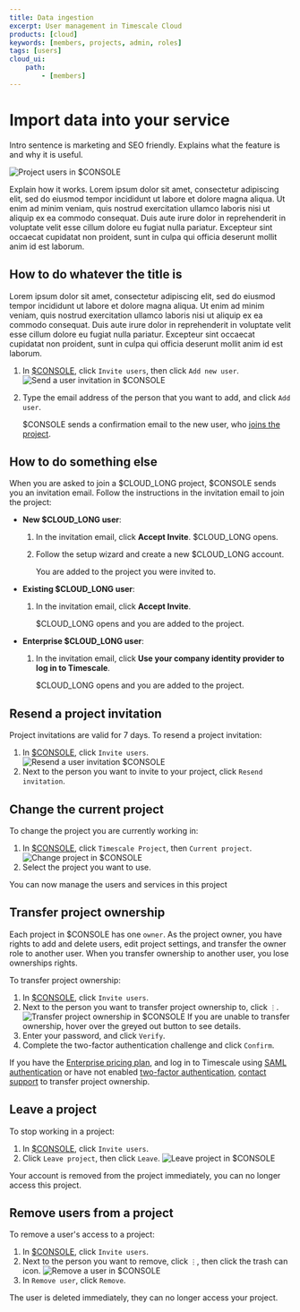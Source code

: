 ```yaml
---
title: Data ingestion
excerpt: User management in Timescale Cloud
products: [cloud]
keywords: [members, projects, admin, roles]
tags: [users]
cloud_ui:
    path:
        - [members]
---
```


# Import data into your service

Intro sentence is marketing and SEO friendly. Explains what the feature is and why it is useful. 

![Project users in $CONSOLE](https://assets.timescale.com/docs/images/console-users.png)

Explain how it works.  Lorem ipsum dolor sit amet, consectetur adipiscing elit, sed do eiusmod 
tempor incididunt ut labore et dolore magna aliqua. Ut enim ad minim veniam, quis nostrud 
exercitation ullamco laboris nisi ut aliquip ex ea commodo consequat. Duis aute irure dolor in 
reprehenderit in voluptate velit esse cillum dolore eu fugiat nulla pariatur. Excepteur sint 
occaecat cupidatat non proident, sunt in culpa qui officia deserunt mollit anim id est laborum.



## How to do whatever the title is

Lorem ipsum dolor sit amet, consectetur adipiscing elit, sed do eiusmod tempor incididunt ut labore et dolore magna aliqua. Ut enim ad minim veniam, quis nostrud exercitation ullamco laboris nisi ut aliquip ex ea commodo consequat. Duis aute irure dolor in reprehenderit in voluptate velit esse cillum dolore eu fugiat nulla pariatur. Excepteur sint occaecat cupidatat non proident, sunt in culpa qui officia deserunt mollit anim id est laborum.

<Procedure>

1.  In [$CONSOLE][cloud-login], click `Invite users`, then click `Add new user`.
    ![Send a user invitation in $CONSOLE](https://assets.timescale.com/docs/images/console-add-user.png)

1.  Type the email address of the person that you want to add, and click `Add
    user`.

    $CONSOLE sends a confirmation email to the new user, who [joins the project][join-a-project].

</Procedure>

## How to do something else

When you are asked to join a $CLOUD_LONG project, $CONSOLE sends you an invitation email. Follow the
instructions in the invitation email to join the project:

- **New $CLOUD_LONG user**:
  1. In the invitation email, click **Accept Invite**.
     $CLOUD_LONG opens.
  2. Follow the setup wizard and create a new $CLOUD_LONG account.

     You are added to the project you were invited to.

- **Existing $CLOUD_LONG user**:
  1. In the invitation email, click **Accept Invite**.

     $CLOUD_LONG opens and you are added to the project.

- **Enterprise $CLOUD_LONG user**:
  1. In the invitation email, click **Use your company identity provider to log in to Timescale**.

     $CLOUD_LONG opens and you are added to the project.


## Resend a project invitation

Project invitations are valid for 7 days. To resend a project invitation:

<Procedure>

1.  In [$CONSOLE][cloud-login], click `Invite users`.
    ![Resend a user invitation $CONSOLE](https://assets.timescale.com/docs/images/console-resend-invitation.png)
1.  Next to the person you want to invite to your project, click `Resend invitation`.

</Procedure>

## Change the current project

To change the project you are currently working in:

<Procedure>

1. In [$CONSOLE][cloud-login], click `Timescale Project`, then `Current project`.
   ![Change project in $CONSOLE](https://assets.timescale.com/docs/images/console-change-project.png)
2. Select the project you want to use.

You can now manage the users and services in this project

</Procedure>

## Transfer project ownership

Each project in $CONSOLE has one `owner`. As the project owner, you have rights to
add and delete users, edit project settings, and transfer the owner role to another user. When you transfer
ownership to another user, you lose ownerships rights.

To transfer project ownership:

<Procedure>

1.  In [$CONSOLE][cloud-login], click `Invite users`.
2.  Next to the person you want to transfer project ownership to, click `⋮`.
    ![Transfer project ownership in $CONSOLE](https://assets.timescale.com/docs/images/console-transfer-ownership.png)
    If you are unable to transfer ownership, hover over the greyed out button to see details.
3.  Enter your password, and click `Verify`.
4.  Complete the two-factor authentication challenge and click `Confirm`.

</Procedure>

If you have the [Enterprise pricing plan][pricing-plans], and log in to Timescale using [SAML authentication][saml]
or have not enabled [two-factor authentication][2fa], [contact support](https://www.timescale.com/contact) to transfer
project ownership.


## Leave a project

To stop working in a project:

<Procedure>

1. In [$CONSOLE][cloud-login], click `Invite users`.
1. Click `Leave project`, then click `Leave`.
   ![Leave project in $CONSOLE](https://assets.timescale.com/docs/images/console-leave-project.png)

Your account is removed from the project immediately, you can no longer access this project.

</Procedure>


## Remove users from a project

To remove a user's access to a project:

<Procedure>

1.  In [$CONSOLE][cloud-login], click `Invite users`.
1.  Next to the person you want to remove, click `⋮`, then click the trash can icon.
    ![Remove a user in $CONSOLE](https://assets.timescale.com/docs/images/console-remove-user.png)
1.  In `Remove user`, click `Remove`.

The user is deleted immediately, they can no longer access your project.

</Procedure>


[cloud-login]: https://console.cloud.timescale.com/
[saml]: /use-timescale/:currentVersion:/security/saml/
[2fa]: /use-timescale/:currentVersion:/security/multi-factor-authentication/
[cloud-login]: https://console.cloud.timescale.com/
[sign-up]: https://console.cloud.timescale.com/
[pricing-plans]: /about/:currentVersion:/pricing-and-account-management/
[join-a-project]: /use-timescale/:currentVersion:/members/#join-a-project
